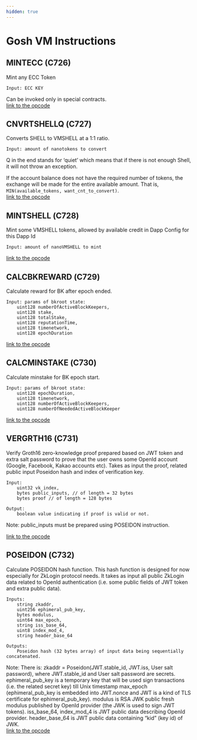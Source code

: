```yaml
---
hidden: true
---
```


# Gosh VM Instructions



## MINTECC (C726)

Mint any ECC Token

```
Input: ECC KEY
```

Can be invoked only in special contracts. \
[link to the opcode](https://github.com/tvmlabs/tvm-sdk/blob/a58e859e68e14a17a8acd2f142d260127a0a3f2d/tvm_assembler/src/simple.rs#L840)

## CNVRTSHELLQ (С727)

Converts SHELL to VMSHELL at a 1:1 ratio.

```
Input: amount of nanotokens to convert
```

Q in the end stands for ‘quiet’ which means that if there is not enough Shell, it will not throw an exception.

If the account balance does not have the required number of tokens, the exchange will be made for the entire available amount. That is, `MIN(available_tokens, want_cnt_to_convert)`. \
[link to the opcode](https://github.com/tvmlabs/tvm-sdk/blob/a58e859e68e14a17a8acd2f142d260127a0a3f2d/tvm_assembler/src/simple.rs#L841)

## MINTSHELL (С728)

Mint some VMSHELL tokens, allowed by available credit in Dapp Config for this Dapp Id

```
Input: amount of nanoVMSHELL to mint
```

[link to the opcode](https://github.com/tvmlabs/tvm-sdk/blob/a58e859e68e14a17a8acd2f142d260127a0a3f2d/tvm_assembler/src/simple.rs#L842)

## CALCBKREWARD (С729)

Calculate reward for BK after epoch ended.

```
Input: params of bkroot state:
    uint128 numberOfActiveBlockKeepers,
    uint128 stake,
    uint128 totalStake,
    uint128 reputationTime,
    uint128 timenetwork,
    uint128 epochDuration
```

[link to the opcode](https://github.com/tvmlabs/tvm-sdk/blob/a58e859e68e14a17a8acd2f142d260127a0a3f2d/tvm_assembler/src/simple.rs#L843)

## CALCMINSTAKE (С730)

Calculate minstake for BK epoch start.

```
Input: params of bkroot state:
    uint128 epochDuration,
    uint128 timenetwork,
    uint128 numberOfActiveBlockKeepers,
    uint128 numberOfNeededActiveBlockKeeper
```

[link to the opcode](https://github.com/tvmlabs/tvm-sdk/blob/a58e859e68e14a17a8acd2f142d260127a0a3f2d/tvm_assembler/src/simple.rs#L844)

## VERGRTH16 (С731)

Verify Groth16 zero-knowledge proof prepared based on JWT token and extra salt password to prove that the user owns some OpenId account (Google, Facebook, Kakao accounts etc). Takes as input the proof, related public input Poseidon hash and index of verification key.

```
Input:
    uint32 vk_index,
    bytes public_inputs, // of length = 32 bytes
    bytes proof // of length = 128 bytes
```

```
Output:
    boolean value indicating if proof is valid or not.
```

Note: public\_inputs must be prepared using POSEIDON instruction.

[link to the opcode](https://github.com/tvmlabs/tvm-sdk/blob/main/tvm_assembler/src/simple.rs#L845)

## POSEIDON (С732)

Calculate POSEIDON hash function. This hash function is designed for now especially for ZkLogin protocol needs. It takes as input all public ZkLogin data related to OpenId authentication (i.e. some public fields of JWT token and extra public data).

```
Inputs:
    string zkaddr,
    uint256 ephimeral_pub_key,
    bytes modulus,
    uint64 max_epoch,
    string iss_base_64,
    uint8 index_mod_4,
    string header_base_64
```

```
Outputs:
    Poseidon hash (32 bytes array) of input data being sequentially concatenated.
```

Note: There is: zkaddr = Poseidon(JWT.stable\_id, JWT.iss, User salt password), where JWT.stable\_id and User salt password are secrets. ephimeral\_pub\_key is a temporary key that will be used sign transactions (i.e. the related secret key) till Unix timestamp max\_epoch (ephimeral\_pub\_key is embedded into JWT.nonce and JWT is a kind of TLS certificate for ephimeral\_pub\_key). modulus is RSA JWK public fresh modulus published by OpenId provider (the JWK is used to sign JWT tokens). iss\_base\_64, index\_mod\_4 is JWT public data describing OpenId provider. header\_base\_64 is JWT public data containing “kid” (key id) of JWK.\
[link to the opcode](https://github.com/tvmlabs/tvm-sdk/blob/vrgth_fixes_and_tests/tvm_assembler/src/simple.rs#L846)
